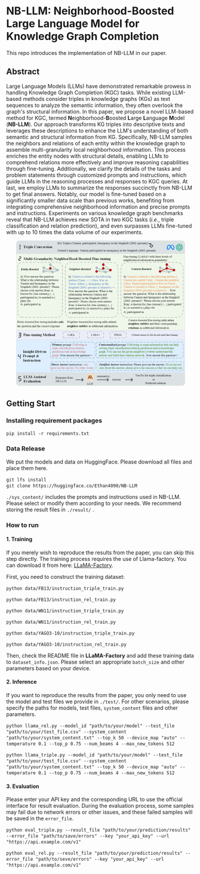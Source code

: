 # NB-LLM: Neighborhood-Boosted Large Language Model for Knowledge Graph Completion

This repo introduces the implementation of NB-LLM in our paper.

## Abstract
Large Language Models (LLMs) have demonstrated remarkable prowess in handling Knowledge Graph Completion (KGC) tasks. 
While existing LLM-based methods consider triples in knowledge graphs (KGs) as text sequences to analyze the semantic information, they often overlook the graph's structural information. In this paper, we propose a novel LLM-based method for KGC, termed **N**eighborhood-**B**oosted **L**arge **L**anguage **M**odel (**NB-LLM**). Our approach transforms KG triples into descriptive texts and leverages these descriptions to enhance the LLM's understanding of both semantic and structural information from KG. Specifically, NB-LLM samples the neighbors and relations of each entity within the knowledge graph to assemble multi-granularity local neighborhood information. This process enriches the entity nodes with structural details, enabling LLMs to comprehend relations more effectively and improve reasoning capabilities through fine-tuning.
Additionally, we clarify the details of the tasks and problem statements through customized prompts and instructions, which guide LLMs in the reasoning processes and responses to KGC queries. At last, we employ LLMs to summarize the responses succinctly from NB-LLM to get final answers. Notably, our model is fine-tuned based on a significantly smaller data scale than previous works, benefiting from integrating comprehensive neighborhood information and precise prompts and instructions. Experiments on various knowledge graph benchmarks reveal that NB-LLM achieves new SOTA in two KGC tasks (*i.e.*, triple classification and relation prediction), and even surpasses LLMs fine-tuned with up to 10 times the data volume of our experiments.

<div align="center">
<img src="pics\overall_fig3.png" width="90%">
</div>

## Getting Start

### Installing requirement packages

```shell
pip install -r requirements.txt
```

### Data Release

We put the models and data on HuggingFace. Please download all files and place them here. 

```shell
git lfs install
git clone https://huggingface.co/Ethan4090/NB-LLM
```


<!--Once completed, the complete file structure should be as follows: . -->

`./sys_content/`  includes the prompts and instructions  used in NB-LLM. Please select or modify them according to your needs. We recommend storing the result files  in  `./result/` .


### How to run

#### 1. Training

If you merely wish to reproduce the results from the paper, you can skip this step directly. The training process requires the use of Llama-factory. You can download it from here: [LLaMA-Factory](https://github.com/hiyouga/LLaMA-Factory). 

First, you need to construct the training dataset:
```shell
python data/FB13/instruction_triple_train.py
```
```shell
python data/FB13/instruction_rel_train.py
```
```shell
python data/WN11/instruction_triple_train.py
```
```shell
python data/WN11/instruction_rel_train.py
```
```shell
python data/YAGO3-10/instruction_triple_train.py
```
```shell
python data/YAGO3-10/instruction_rel_train.py
```





Then, check the README file in **LLaMA-Factory** and add these training data to `dataset_info.json`. Please select an appropriate `batch_size` and other parameters based on your device. 

#### 2. Inference

If you want to reproduce the results from the paper, you only need to use the model and test files we provide in `./test/`. For other scenarios, please specify the paths for models, test files, `system_content` files and other parameters.

```shell
python llama_rel.py --model_id "path/to/your/model" --test_file "path/to/your/test_file.csv" --system_content "path/to/your/system_content.txt" --top_k 50 --device_map "auto" --temperature 0.1 --top_p 0.75 --num_beams 4 --max_new_tokens 512
```

```shell
python llama_triple.py --model_id "path/to/your/model" --test_file "path/to/your/test_file.csv" --system_content "path/to/your/system_content.txt" --top_k 50 --device_map "auto" --temperature 0.1 --top_p 0.75 --num_beams 4 --max_new_tokens 512
```

#### 3. Evaluation

Please enter your API key and the corresponding URL to use the official interface for result evaluation. During the evaluation process, some samples may fail due to network errors or other issues, and these failed samples will be saved in the `error_file`.

```shell
python eval_triple.py --result_file "path/to/your/prediction/results" --error_file "path/to/save/errors" --key "your_api_key" --url "https://api.example.com/v1"
```

```shell
python eval_rel.py --result_file "path/to/your/prediction/results" --error_file "path/to/seve/errors" --key "your_api_key" --url "https://api.example.com/v1"
```
